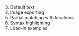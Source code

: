 3. Default text
4. Image exporting
5. Partial matching with locations
6. Syntax highlighting
7. Load-in examples
